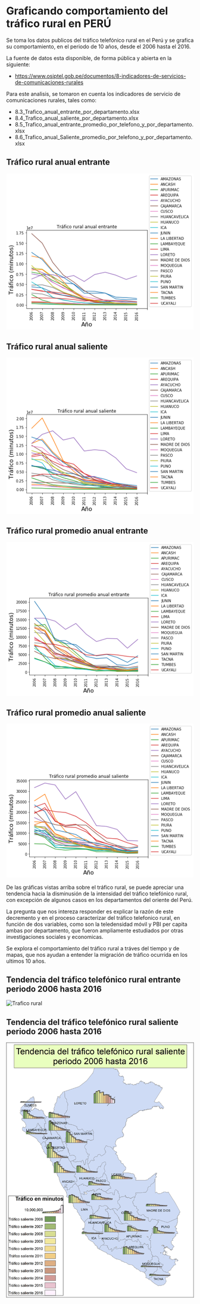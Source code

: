 # Graficando comportamiento del tráfico rural en PERÚ

Se toma los datos publicos del tráfico telefónico rural en el Perú y se grafica su comportamiento, en el periodo de 10 años, desde el 2006 hasta el 2016.

La fuente de datos esta disponible, de forma pública y abierta en la siguiente:
* https://www.osiptel.gob.pe/documentos/8-indicadores-de-servicios-de-comunicaciones-rurales

Para este analisis, se tomaron en cuenta los indicadores de servicio de comunicaciones rurales, tales como:

* 8.3_Trafico_anual_entrante_por_departamento.xlsx
* 8.4_Trafico_anual_saliente_por_departamento.xlsx
* 8.5_Trafico_anual_entrante_promedio_por_telefono_y_por_departamento.xlsx
* 8.6_Trafico_anual_Saliente_promedio_por_telefono_y_por_departamento.xlsx

## Tráfico rural anual entrante
![Trafico rural](images/itraffic.png "Tráfico rural anual entrante")

## Tráfico rural anual saliente
![Trafico rural](images/otraffic.png "Tráfico rural anual saliente")

## Tráfico rural promedio anual entrante
![Trafico rural](images/itraffic_prom.png "Tráfico rural promedio anual entrante")

## Tráfico rural promedio anual saliente
![Trafico rural](images/otraffic_prom.png "Tráfico rural promedio anual saliente")

De las gráficas vistas arriba sobre el tráfico rural, se puede apreciar una tendencia hacia la disminusión de la intensidad del tráfico telefónico rural, con excepción de algunos casos en los departamentos del oriente del Perú.

La pregunta que nos intereza responder es explicar la razón de este decremento y en el proceso caracterizar del tráfico telefonico rural, en función de dos variables, como son la teledensidad móvil y PBI per capita ambas por departamento, que fueron ampliamente estudiados por otras investigaciones sociales y economicas.

Se explora el comportamiento del tráfico rural a tráves del tiempo y de mapas, que nos ayudan a entender la migración de tráfico ocurrida en los ultimos 10 años.

## Tendencia del tráfico telefónico rural entrante periodo 2006 hasta 2016
![Trafico rural](images/trafico_rural_entrante_2006-2016.png=100x "Tráfico rural entrante periodo 2006 hasta 2016")

## Tendencia del tráfico telefónico rural saliente periodo 2006 hasta 2016
![Trafico rural](images/trafico_rural_saliente_2006-2016.png "Tráfico rural saliente periodo 2006 hasta 2016")